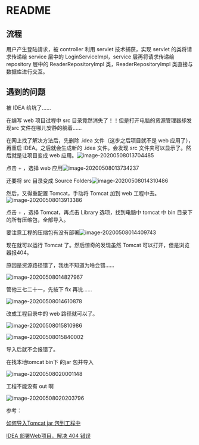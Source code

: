 # README

## 流程

用户产生登陆请求，被 controller 利用 servlet 技术捕获，实现 servlet 的类将请求传递给 service 层中的 LoginServiceImpl，service 层再将请求传递给 repository 层中的 ReaderRepositoryImpl 类，ReaderRepositoryImpl 类直接与数据库进行交互。

## 遇到的问题

被 IDEA 给坑了……

在编写 web 项目过程中 src 目录竟然消失了！！但是打开电脑的资源管理器却发现src 文件在哪儿安静的躺着……

在网上找了解决方法后，先删除 .idea 文件（这步之后项目就不是 web 应用了），再重启 IDEA。之后就会生成新的 .idea 文件。会发现 src 文件夹可以显示了。然后就是让项目变成 web 应用。![image-20200508013704485](README.assets/image-20200508013704485.png)

点击 + ，选择 web 应用![image-20200508013734237](README.assets/image-20200508013734237.png)

还要将 src 目录变成 Source Folders![image-20200508014310486](README.assets/image-20200508014310486.png)





然后，又得重配置 Tomcat，手动将 Tomcat 加到 web 工程中去。![image-20200508013913386](README.assets/image-20200508013913386.png)

点击 + ，选择 Tomcat，再点击 Library 选项，找到电脑中 tomcat 中 bin 目录下的所有压缩包，全部导入。

要注意工程的压缩包有没有部署![image-20200508014409743](README.assets/image-20200508014409743.png)

现在就可以运行 Tomcat 了。然后惊奇的发现虽然 Tomcat 可以打开，但是浏览器报404。

原因是资源路径错了，我也不知道为啥会错……

![image-20200508014827967](README.assets/image-20200508014827967.png)

管他三七二十一，先按下 fix 再说……

![image-20200508014610878](README.assets/image-20200508014610878.png)

改成工程目录中的 web 路径就可以了。

![image-20200508015810986](README.assets/image-20200508015810986.png)

![image-20200508015840002](README.assets/image-20200508015840002.png)

导入后就不会报错了。

在找本地tomcat bin下 的jar 包并导入

![image-20200508020001148](README.assets/image-20200508020001148.png)

工程不能没有 out 啊

![image-20200508020203796](README.assets/image-20200508020203796.png)



参考：

[如何导入Tomcat jar 包到工程中](https://blog.csdn.net/weixin_44319545/article/details/100544309)

[IDEA 部署Web项目，解决 404 错误](https://blog.csdn.net/eaphyy/article/details/72513914)

